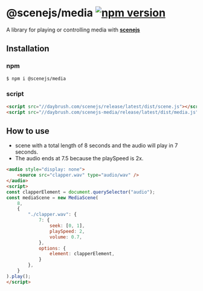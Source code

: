 # @scenejs/media [![npm version](https://badge.fury.io/js/%40scenejs%2Fmedia.svg)](https://badge.fury.io/js/%40scenejs%2Fmedia)

A library for playing or controlling media with **[scenejs](github.com/daybrush/scenejs)**

## Installation
### npm
```sh
$ npm i @scenejs/media
```

### script
```html
<script src="//daybrush.com/scenejs/release/latest/dist/scene.js"></script>
<script src="//daybrush.com/scenejs-media/release/latest/dist/media.js"></script>
```


## How to use
* scene with a total length of 8 seconds and the audio will play in 7 seconds. 
* The audio ends at 7.5 because the playSpeed is 2x.
```html
<audio style="display: none">
    <source src="clapper.wav" type="audio/wav" />
</audio>
<script>
const clapperElement = document.querySelector("audio");
const mediaScene = new MediaScene(
    8,
    {
        "./clapper.wav": {
            7: {
                seek: [0, 1],
                playSpeed: 2,
                volume: 0.7,
            },
            options: {
                element: clapperElement,
            }
        },
    }
).play();
</script>
```